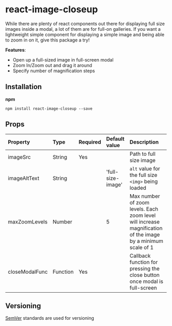 # react-image-closeup
While there are plenty of react components out there for displaying full size images inside a modal, a lot of them are for full-on galleries. If you want a lightweight simple component for displaying a simple image and being able to zoom in on it, give this package a try! 

**Features**:
- Open up a full-sized image in full-screen modal
- Zoom In/Zoom out and drag it around
- Specify number of magnification steps

## Installation

**npm**
```
npm install react-image-closeup --save
```

## Props
Property | Type | Required | Default value | Description
:-- | :-- | :-- | :-- | :-- 
imageSrc | String | Yes |  | Path to full size image
imageAltText | String | | 'full-size-image' | `alt` value for the full size `<img>` being loaded
maxZoomLevels | Number | | 5 | Max number of zoom levels. Each zoom level will increase magnification of the image by a minimum scale of 1
closeModalFunc | Function | Yes | | Callback function for pressing the close button once modal is full-screen

## Versioning
[SemVer](https://semver.org/) standards are used for versioning
